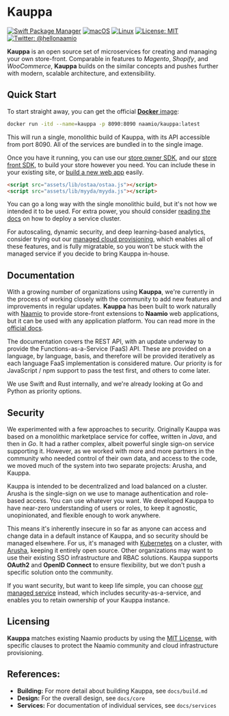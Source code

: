 # Kauppa

[![Swift Package Manager](https://img.shields.io/badge/spm-compatible-brightgreen.svg?style=flat)](https://swift.org/package-manager)
[![macOS](https://img.shields.io/badge/os-macOS-green.svg?style=flat)]()
[![Linux](https://img.shields.io/badge/os-linux-green.svg?style=flat)]()
[![License: MIT](https://img.shields.io/badge/License-MIT-yellow.svg?style=flat)](https://opensource.org/licenses/MIT)
[![Twitter: @hellonaamio](https://img.shields.io/badge/contact-@hellonaamio-blue.svg?style=flat)](https://twitter.com/hellonaamio)

**Kauppa** is an open source set of microservices for creating and managing your own store-front. Comparable in features to _Magento_, _Shopify_, and _WooCommerce_, **Kauppa** builds on the similar concepts and pushes further with modern, scalable architecture, and extensibility. 

## Quick Start

To start straight away, you can get the official [**Docker** image](https://hub.docker.com/r/naamio/kauppa/):

```bash
docker run -itd --name=kauppa -p 8090:8090 naamio/kauppa:latest
```

This will run a single, monolithic build of Kauppa, with its API accessible from port 8090. All of the services are bundled in to the single image. 

Once you have it running, you can use our [store owner SDK](https://naamio.cloud/projects/ostaa), and our [store front SDK](https://naamio.cloud/projects/myyda), to build your store however you need. You can include these in your existing site, or [build a new web app](https://naamio.cloud/projects/naamio/manual/getting-started) easily.

```html
<script src="assets/lib/ostaa/ostaa.js"></script>
<script src="assets/lib/myyda/myyda.js"></script>
```

You can go a long way with the single monolithic build, but it's not how we intended it to be used. For extra power, you should consider [reading the docs](https://naamio.cloud/projects/kauppa/manual/deploying) on how to deploy a service cluster.

For autoscaling, dynamic security, and deep learning-based analytics, consider trying out our [managed cloud provisioning](https://naamio.cloud), which enables all of these features, and is fully migratable, so you won't be stuck with the managed service if you decide to bring Kauppa in-house.

## Documentation

With a growing number of organizations using **Kauppa**, we're currently in the process of working closely with the community to add new features and improvements in regular updates. **Kauppa** has been built to work naturally with [Naamio](https://naamio.cloud/projects/naamio) to provide store-front extensions to **Naamio** web applications, but it can be used with any application platform. You can read more in the [official docs](https://naamio.cloud/projects/kauppa/manual).

The documentation covers the REST API, with an update underway to provide the Functions-as-a-Service (FaaS) API. These are provided on a language, by language, basis, and therefore will be provided iteratively as each language FaaS implementation is considered mature. Our priority is for JavaScript / npm support to pass the test first, and others to come later. 

We use Swift and Rust internally, and we're already looking at Go and Python as priority options.

## Security

We experimented with a few approaches to security. Originally Kauppa was based on a monolithic marketplace service for coffee, written in _Java_, and then in _Go_. It had a rather complex, albeit powerful single sign-on service supporting it. However, as we worked with more and more partners in the community who needed control of their own data, and access to the code, we moved much of the system into two separate projects: Arusha, and Kauppa. 

Kauppa is intended to be decentralized and load balanced on a cluster. Arusha is the single-sign on we use to manage authentication and role-based access. You can use whatever you want. We developed Kauppa to have near-zero understanding of users or roles, to keep it agnostic, unopinionated, and flexible enough to work anywhere. 

This means it's inherently insecure in so far as anyone can access and change data in a default instance of Kauppa, and so security should be managed elsewhere. For us, it's managed with [Kubernetes](https://kubernetes.io) on a cluster, with [Arusha](https://github.com/Omnijar/arusha), keeping it entirely open source. Other organizations may want to use their existing SSO infrastructure and RBAC solutions. Kauppa supports **OAuth2** and **OpenID Connect** to ensure flexibility, but we don't push a specific solution onto the community.

If you want security, but want to keep life simple, you can choose [our managed service](https://naamio.cloud) instead, which includes security-as-a-service, and enables you to retain ownership of your Kauppa instance.

## Licensing

**Kauppa** matches existing Naamio products by using the [MIT License](https://opensource.org/licenses/MIT), with specific clauses to protect the Naamio community and cloud infrastructure provisioning.

## References:

 - **Building:** For more detail about building Kauppa, see `docs/build.md`
 - **Design:** For the overall design, see `docs/core`
 - **Services:** For documentation of individual services, see `docs/services`